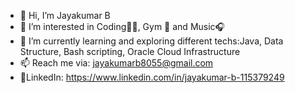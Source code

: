 - 👋 Hi, I’m Jayakumar B
- 👀 I’m interested in Coding🧑‍💻, Gym 💪 and Music🎧
- 🌱 I’m currently learning and exploring different techs:Java, Data Structure, Bash scripting, Oracle Cloud Infrastructure
- 📫 Reach me via: jayakumarb8055@gmail.com
- 🔗LinkedIn: https://www.linkedin.com/in/jayakumar-b-115379249

